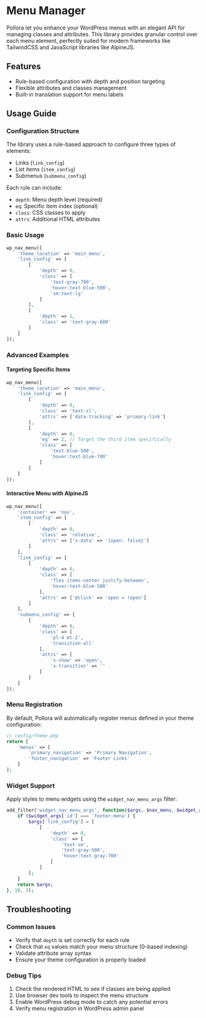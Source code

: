 # Menu Manager

Pollora let you enhance your WordPress menus with an elegant API for managing classes and attributes. This library provides granular control over each menu element, perfectly suited for modern frameworks like TailwindCSS and JavaScript libraries like AlpineJS.

## Features

- Rule-based configuration with depth and position targeting
- Flexible attributes and classes management
- Built-in translation support for menu labels

## Usage Guide

### Configuration Structure

The library uses a rule-based approach to configure three types of elements:

- Links (`link_config`)
- List items (`item_config`)
- Submenus (`submenu_config`)

Each rule can include:
- `depth`: Menu depth level (required)
- `eq`: Specific item index (optional)
- `class`: CSS classes to apply
- `attrs`: Additional HTML attributes

### Basic Usage

```php
wp_nav_menu([
    'theme_location' => 'main_menu',
    'link_config' => [
        [
            'depth' => 0,
            'class' => [
                'text-gray-700',
                'hover:text-blue-500',
                'sm:text-lg'
            ]
        ],
        [
            'depth' => 1,
            'class' => 'text-gray-600'
        ]
    ]
]);
```

### Advanced Examples

#### Targeting Specific Items

```php
wp_nav_menu([
    'theme_location' => 'main_menu',
    'link_config' => [
        [
            'depth' => 0,
            'class' => 'text-xl',
            'attrs' => ['data-tracking' => 'primary-link']
        ],
        [
            'depth' => 0,
            'eq' => 2, // Target the third item specifically
            'class' => [
                'text-blue-500',
                'hover:text-blue-700'
            ]
        ]
    ]
]);
```

#### Interactive Menu with AlpineJS

```php
wp_nav_menu([
    'container' => 'nav',
    'item_config' => [
        [
            'depth' => 0,
            'class' => 'relative',
            'attrs' => ['x-data' => '{open: false}']
        ]
    ],
    'link_config' => [
        [
            'depth' => 0,
            'class' => [
                'flex items-center justify-between',
                'hover:text-blue-500'
            ],
            'attrs' => ['@click' => 'open = !open']
        ]
    ],
    'submenu_config' => [
        [
            'depth' => 0,
            'class' => [
                'pl-4 mt-2',
                'transition-all'
            ],
            'attrs' => [
                'x-show' => 'open',
                'x-transition' => ''
            ]
        ]
    ]
]);
```

### Menu Registration

By default, Pollora will automatically register menus defined in your theme configuration:

```php
// config/theme.php
return [
    'menus' => [
        'primary_navigation' => 'Primary Navigation',
        'footer_navigation' => 'Footer Links'
    ]
];
```

### Widget Support

Apply styles to menu widgets using the `widget_nav_menu_args` filter:

```php
add_filter('widget_nav_menu_args', function($args, $nav_menu, $widget_args) {
    if ($widget_args['id'] === 'footer-menu') {
        $args['link_config'] = [
            [
                'depth' => 0,
                'class' => [
                    'text-sm',
                    'text-gray-500',
                    'hover:text-gray-700'
                ]
            ]
        ];
    }
    return $args;
}, 10, 3);
```

## Troubleshooting

### Common Issues

- Verify that `depth` is set correctly for each rule
- Check that `eq` values match your menu structure (0-based indexing)
- Validate attribute array syntax
- Ensure your theme configuration is properly loaded

### Debug Tips

1. Check the rendered HTML to see if classes are being applied
2. Use browser dev tools to inspect the menu structure
3. Enable WordPress debug mode to catch any potential errors
4. Verify menu registration in WordPress admin panel
